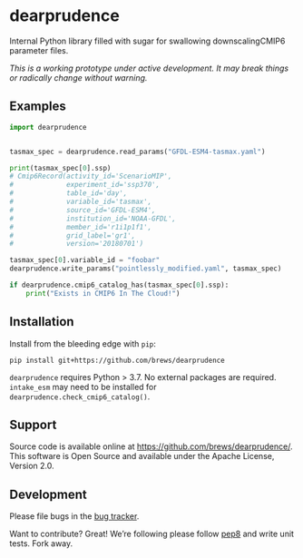 # dearprudence
Internal Python library filled with sugar for swallowing downscalingCMIP6 parameter files.

*This is a working prototype under active development. It may break things or radically change without warning.*

## Examples

```python
import dearprudence


tasmax_spec = dearprudence.read_params("GFDL-ESM4-tasmax.yaml")

print(tasmax_spec[0].ssp)
# Cmip6Record(activity_id='ScenarioMIP',
#             experiment_id='ssp370', 
#             table_id='day', 
#             variable_id='tasmax', 
#             source_id='GFDL-ESM4', 
#             institution_id='NOAA-GFDL', 
#             member_id='r1i1p1f1',
#             grid_label='gr1',
#             version='20180701')

tasmax_spec[0].variable_id = "foobar"
dearprudence.write_params("pointlessly_modified.yaml", tasmax_spec)

if dearprudence.cmip6_catalog_has(tasmax_spec[0].ssp):
    print("Exists in CMIP6 In The Cloud!")
```

## Installation

Install from the bleeding edge with `pip`:
```shell
pip install git+https://github.com/brews/dearprudence
```

`dearprudence` requires Python > 3.7. No external packages are required. `intake_esm` may need to be installed for `dearprudence.check_cmip6_catalog()`.

## Support
Source code is available online at https://github.com/brews/dearprudence/. This software is Open Source and available under the Apache License, Version 2.0.

## Development

Please file bugs in the [bug
tracker](https://github.com/brews/dearprudence/issues).

Want to contribute? Great! We’re following please follow [pep8](https://www.python.org/dev/peps/pep-0008/) and write unit tests. Fork away.
